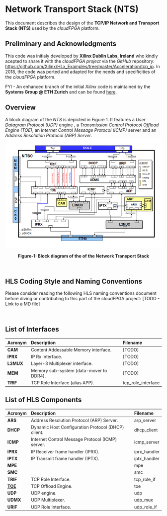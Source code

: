 # Network Transport Stack (NTS)
This document describes the design of the **TCP/IP Network and Transport Stack (NTS)** used by the *cloudFPGA* platform.  

## Preliminary and Acknowledgments
This code was initialy developed by **Xilinx Dublin Labs, Ireland** who kindly acepted to share it with the *cloudFPGA project* via the *GitHub* repository: https://github.com/Xilinx/HLx_Examples/tree/master/Acceleration/tcp_ip. In 2018, the code was ported and adapted for the needs and specificities of the *cloudFPGA* platform.

FYI - An enhanced branch of the initial *Xilinx* code is maintained by the **Systems Group @ ETH Zurich** and can be found [here](https://github.com/fpgasystems/fpga-network-stack).    

## Overview
A block diagram of the *NTS* is depicted in Figure 1. It features a *User Datagram Protocol (UDP)* engine , a *Transmission Control Protocol Offload Engine (TOE)*, an *Internet Control Message Protocol (ICMP)* server and an *Address Resolution Protocol (ARP) Server*.
![Block diagram of the NTS](../internal/shell/images/Fig-NTS0-Structure.bmp#center)
<p align="center"><b>Figure-1: Block diagram of the of the Network Transport Stack</b></p>  
<br>

## HLS Coding Style and Naming Conventions
Please consider reading the following HLS naming conventions document before diving or contributing to this part of the cloudFPGA project: [TODO - Link to a MD file] 


<br>

## List of Interfaces

| Acronym         | Description                                           | Filename
|:----------------|:------------------------------------------------------|:--------------
| **CAM**         | Content Addessable Memory interface.                  | [TODO]
| **IPRX**        | IP Rx Interface.                                      | [TODO]
| **L3MUX**       | Layer-3 Multiplexer interface.                        | [TODO]
| **MEM**         | Memory sub-system (data-mover to DDR4).               | [TODO]
| **TRIF**        | TCP Role Interface (alias APP).                       | tcp_role_interface


## List of HLS Components

| Acronym         | Description                                           | Filename
|:----------------|:------------------------------------------------------|:--------------
| **ARS**         | Address Resolution Protocol (ARP) Server.             | arp_server
| **DHCP**        | Dynamic Host Configuration Protocol (DHCP) client.    | dhcp_client
| **ICMP**        | Internet Control Message Protocol (ICMP) server.      | icmp_server
| **IPRX**        | IP Receiver frame handler (IPRX).                     | iprx_handler
| **IPTX**        | IP Transmit frame handler (IPTX).                     | iptx_handler
| **MPE**         |                                                       | mpe
| **SMC**         |                                                       | smc
| **TRIF**        | TCP Role Interface.                                   | tcp_role_if
| **[TOE](./TOE.md)** | TCP Offload Engine.                                   | toe
| **UDP**         | UDP engine.                                           | udp
| **UDMX**        | UDP Multiplexer.                                      | udp_mux
| **URIF**        | UDP Role Interface.                                   | udp_role_if

<br>
<br>



